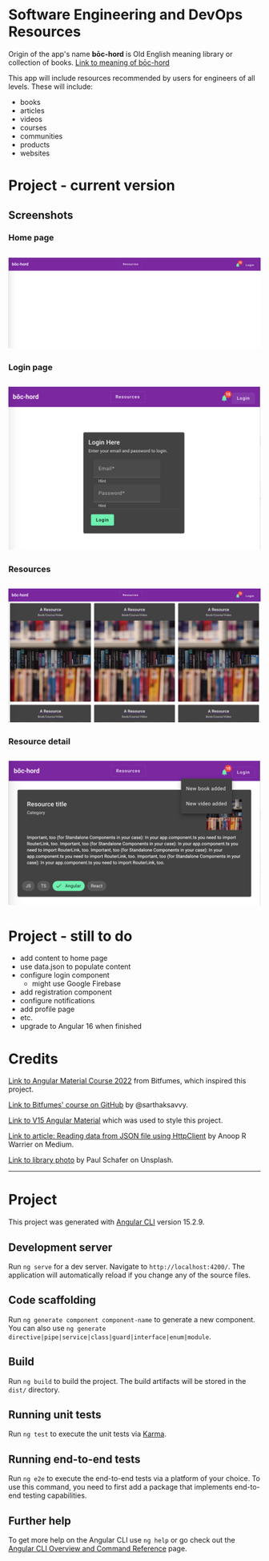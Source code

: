 # Software Engineering and DevOps Resources

Origin of the app's name **bōc-hord** is Old English meaning library or collection of books. [Link to meaning of bōc-hord](https://oldenglishwordhord.com/2020/08/25/boc-hord/) 

This app will include resources recommended by users for engineers of all levels. These will include:

- books
- articles
- videos
- courses
- communities
- products
- websites

# Project - current version

## Screenshots

### Home page

<h2 align="left"><img src="./docs/pictures/home.png"></h2>

### Login page

<h2 align="left"><img src="./docs/pictures/login.png"></h2>

### Resources

<h2 align="left"><img src="./docs/pictures/resources.png"></h2>

### Resource detail

<h2 align="left"><img src="./docs/pictures/detail.png"></h2>

# Project - still to do

- add content to home page
- use data.json to populate content
- configure login component
    - might use Google Firebase
- add registration component
- configure notifications
- add profile page
- etc.
- upgrade to Angular 16 when finished

# Credits

[Link to Angular Material Course 2022](https://www.youtube.com/watch?v=DaE_RpWRlJI&t=4285s) from Bitfumes, which inspired this project.

[Link to Bitfumes' course on GitHub](https://github.com/bitfumes/angular-material-2022/tree/main) by @sarthaksavvy.

[Link to V15 Angular Material](https://v15.material.angular.io/) which was used to style this project.

[Link to article: Reading data from JSON file using HttpClient](https://medium.com/@anooprvarrier/angular-reading-data-from-json-file-using-httpclient-3c46ba1aaf22) by Anoop R Warrier on Medium.

[Link to library photo](https://unsplash.com/@paul__schafer) by Paul Schafer on Unsplash.

  
---

# Project

This project was generated with [Angular CLI](https://github.com/angular/angular-cli) version 15.2.9.

## Development server

Run `ng serve` for a dev server. Navigate to `http://localhost:4200/`. The application will automatically reload if you change any of the source files.

## Code scaffolding

Run `ng generate component component-name` to generate a new component. You can also use `ng generate directive|pipe|service|class|guard|interface|enum|module`.

## Build

Run `ng build` to build the project. The build artifacts will be stored in the `dist/` directory.

## Running unit tests

Run `ng test` to execute the unit tests via [Karma](https://karma-runner.github.io).

## Running end-to-end tests

Run `ng e2e` to execute the end-to-end tests via a platform of your choice. To use this command, you need to first add a package that implements end-to-end testing capabilities.

## Further help

To get more help on the Angular CLI use `ng help` or go check out the [Angular CLI Overview and Command Reference](https://angular.io/cli) page.

